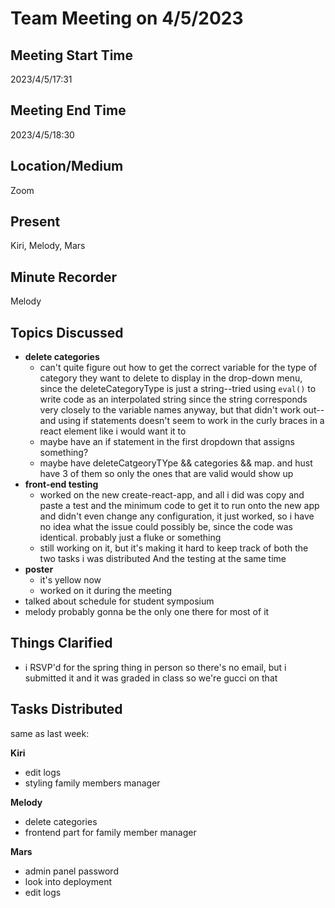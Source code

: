 # Team Meeting on 4/5/2023

## Meeting Start Time
2023/4/5/17:31

## Meeting End Time
2023/4/5/18:30

## Location/Medium
Zoom

## Present
Kiri, Melody, Mars

## Minute Recorder
Melody

## Topics Discussed
- **delete categories**
	- can't quite figure out how to get the correct variable for the type of category they want to delete to display in the drop-down menu, since the deleteCategoryType is just a string--tried using `eval()` to write code as an interpolated string since the string corresponds very closely to the variable names anyway, but that didn't work out--and using if statements doesn't seem to work in the curly braces in a react element like i would want it to
	- maybe have an if statement in the first dropdown that assigns something?
	- maybe have deleteCatgeoryTYpe && categories && map. and hust have 3 of them so only the ones that are valid would show up
- **front-end testing**
	- worked on the new create-react-app, and all i did was copy and paste a test and the minimum code to get it to run onto the new app and didn't even change any configuration, it just worked, so i have no idea what the issue could possibly be, since the code was identical. probably just a fluke or something
	- still working on it, but it's making it hard to keep track of both the two tasks i was distributed And the testing at the same time
- **poster**
	- it's yellow now
	- worked on it during the meeting
- talked about schedule for student symposium
- melody probably gonna be the only one there for most of it
## Things Clarified
- i RSVP'd for the spring thing in person so there's no email, but i submitted it and it was graded in class so we're gucci on that
## Tasks Distributed
same as last week:

**Kiri**
- edit logs
- styling family members manager

**Melody**
- delete categories
- frontend part for family member manager

**Mars**
- admin panel password
- look into deployment
- edit logs
